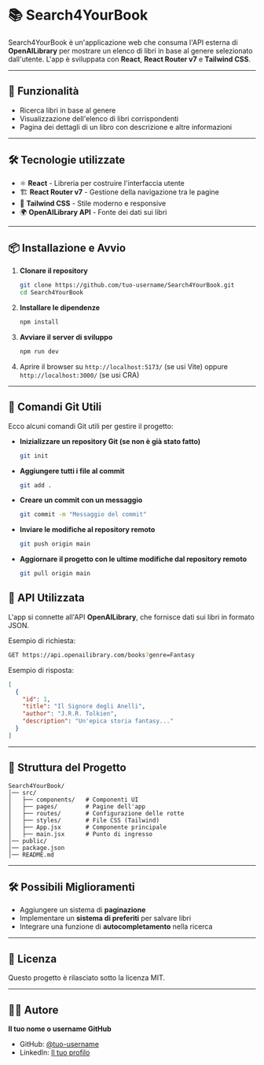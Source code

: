 # 📚 Search4YourBook

Search4YourBook è un'applicazione web che consuma l'API esterna di **OpenAILibrary** per mostrare un elenco di libri in base al genere selezionato dall'utente. L'app è sviluppata con **React**, **React Router v7** e **Tailwind CSS**.

---

## 🚀 Funzionalità
- Ricerca libri in base al genere
- Visualizzazione dell'elenco di libri corrispondenti
- Pagina dei dettagli di un libro con descrizione e altre informazioni

---

## 🛠️ Tecnologie utilizzate
- ⚛️ **React** - Libreria per costruire l'interfaccia utente
- 🏗️ **React Router v7** - Gestione della navigazione tra le pagine
- 🎨 **Tailwind CSS** - Stile moderno e responsive
- 🌍 **OpenAILibrary API** - Fonte dei dati sui libri

---

## 📦 Installazione e Avvio
1. **Clonare il repository**
   ```sh
   git clone https://github.com/tuo-username/Search4YourBook.git
   cd Search4YourBook
   ```
2. **Installare le dipendenze**
   ```sh
   npm install
   ```
3. **Avviare il server di sviluppo**
   ```sh
   npm run dev
   ```
4. Aprire il browser su `http://localhost:5173/` (se usi Vite) oppure `http://localhost:3000/` (se usi CRA)

---

## 🔄 Comandi Git Utili
Ecco alcuni comandi Git utili per gestire il progetto:

- **Inizializzare un repository Git (se non è già stato fatto)**
  ```sh
  git init
  ```
- **Aggiungere tutti i file al commit**
  ```sh
  git add .
  ```
- **Creare un commit con un messaggio**
  ```sh
  git commit -m "Messaggio del commit"
  ```
- **Inviare le modifiche al repository remoto**
  ```sh
  git push origin main
  ```
- **Aggiornare il progetto con le ultime modifiche dal repository remoto**
  ```sh
  git pull origin main
  ```
  
## 📖 API Utilizzata
L'app si connette all'API **OpenAILibrary**, che fornisce dati sui libri in formato JSON.

Esempio di richiesta:
```sh
GET https://api.openailibrary.com/books?genre=Fantasy
```
Esempio di risposta:
```json
[
  {
    "id": 1,
    "title": "Il Signore degli Anelli",
    "author": "J.R.R. Tolkien",
    "description": "Un'epica storia fantasy..."
  }
]
```

---

## 🔧 Struttura del Progetto
```
Search4YourBook/
│── src/
│   ├── components/   # Componenti UI
│   ├── pages/        # Pagine dell'app
│   ├── routes/       # Configurazione delle rotte
│   ├── styles/       # File CSS (Tailwind)
│   ├── App.jsx       # Componente principale
│   ├── main.jsx      # Punto di ingresso
│── public/
│── package.json
│── README.md
```

---

## 🛠️ Possibili Miglioramenti
- Aggiungere un sistema di **paginazione**
- Implementare un **sistema di preferiti** per salvare libri
- Integrare una funzione di **autocompletamento** nella ricerca

---

## 📝 Licenza
Questo progetto è rilasciato sotto la licenza MIT.

---

## 👨‍💻 Autore
**Il tuo nome o username GitHub**
- GitHub: [@tuo-username](https://github.com/EliaGiolli)
- LinkedIn: [Il tuo profilo](https://www.linkedin.com/in/eliagiolli/)

